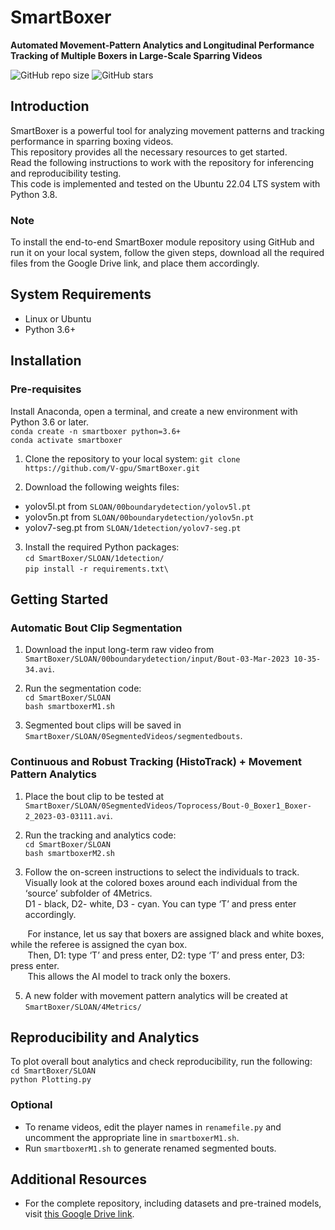 # SmartBoxer
**Automated Movement-Pattern Analytics and Longitudinal Performance Tracking of Multiple Boxers in Large-Scale Sparring Videos**

![GitHub repo size](https://img.shields.io/github/repo-size/V-gpu/SmartBoxer)
![GitHub stars](https://img.shields.io/github/stars/V-gpu/SmartBoxer)

## Introduction
SmartBoxer is a powerful tool for analyzing movement patterns and tracking performance in sparring boxing videos. <br> 
This repository provides all the necessary resources to get started. <br>
Read the following instructions to work with the repository for inferencing and reproducibility testing.<br>
This code is implemented and tested on the Ubuntu 22.04 LTS system with Python 3.8.

### Note
To install the end-to-end SmartBoxer module repository using GitHub and run it on your local system, follow the given steps, download all the required files from the Google Drive link, and place them accordingly.

## System Requirements
- Linux or Ubuntu
- Python 3.6+

## Installation
### Pre-requisites
Install Anaconda, open a terminal, and create a new environment with Python 3.6 or later. <br>
  `conda create -n smartboxer python=3.6+`<br>
  `conda activate smartboxer`
   
1. Clone the repository to your local system:
`git clone https://github.com/V-gpu/SmartBoxer.git`

2. Download the following weights files:
- yolov5l.pt from `SLOAN/00boundarydetection/yolov5l.pt`
- yolov5n.pt from `SLOAN/00boundarydetection/yolov5n.pt`
- yolov7-seg.pt from `SLOAN/1detection/yolov7-seg.pt`

3. Install the required Python packages:<br>
`cd SmartBoxer/SLOAN/1detection/` <br>
`pip install -r requirements.txt\`

## Getting Started
### Automatic Bout Clip Segmentation
1. Download the input long-term raw video from `SmartBoxer/SLOAN/00boundarydetection/input/Bout-03-Mar-2023 10-35-34.avi`.

2. Run the segmentation code:<br>
`cd SmartBoxer/SLOAN`<br>
`bash smartboxerM1.sh`

3. Segmented bout clips will be saved in `SmartBoxer/SLOAN/0SegmentedVideos/segmentedbouts`.

### Continuous and Robust Tracking (HistoTrack) + Movement Pattern Analytics
1. Place the bout clip to be tested at `SmartBoxer/SLOAN/0SegmentedVideos/Toprocess/Bout-0_Boxer1_Boxer-2_2023-03-03111.avi`.

2. Run the tracking and analytics code:<br>
`cd SmartBoxer/SLOAN`<br>
`bash smartboxerM2.sh`

3. Follow the on-screen instructions to select the individuals to track. <br>
Visually look at the colored boxes around each individual from the ‘source’ subfolder of 4Metrics. <br>
D1 - black, D2- white, D3 - cyan. You can type ‘T’ and press enter accordingly. <br>

&nbsp;&nbsp;&nbsp;&nbsp;&nbsp;&nbsp; For instance, let us say that boxers are assigned black and white boxes, while the referee is assigned the cyan box. <br>
&nbsp;&nbsp;&nbsp;&nbsp;&nbsp;&nbsp; Then, D1: type ‘T’ and press enter, D2: type ‘T’ and press enter, D3: press enter. <br>
&nbsp;&nbsp;&nbsp;&nbsp;&nbsp;&nbsp; This allows the AI model to track only the boxers.

5. A new folder with movement pattern analytics will be created at `SmartBoxer/SLOAN/4Metrics/`

## Reproducibility and Analytics
To plot overall bout analytics and check reproducibility, run the following:<br>
`cd SmartBoxer/SLOAN`<br>
`python Plotting.py`

### Optional
- To rename videos, edit the player names in `renamefile.py` and uncomment the appropriate line in `smartboxerM1.sh`.
- Run `smartboxerM1.sh` to generate renamed segmented bouts.

## Additional Resources
- For the complete repository, including datasets and pre-trained models, visit [this Google Drive link](https://drive.google.com/drive/folders/1zMeZAZI32kszZup85OTsRsr5KrcppYjQ).
